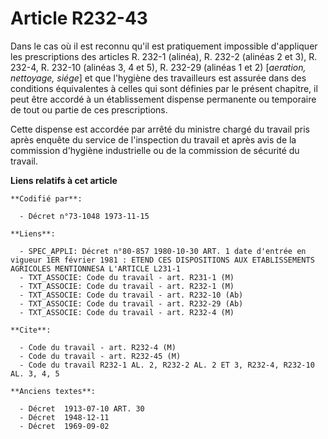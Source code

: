 # Article R232-43

Dans le cas où il est reconnu qu'il est pratiquement impossible d'appliquer les prescriptions des articles R. 232-1 (alinéa),
R. 232-2 (alinéas 2 et 3), R. 232-4, R. 232-10 (alinéas 3, 4 et 5), R. 232-29 (alinéas 1 et 2) [*aeration, nettoyage, siége*]
et que l'hygiène des travailleurs est assurée dans des conditions équivalentes à celles qui sont définies par le présent
chapitre, il peut être accordé à un établissement dispense permanente ou temporaire de tout ou partie de ces prescriptions.

Cette dispense est accordée par arrêté du ministre chargé du travail pris après enquête du service de l'inspection du travail
et après avis de la commission d'hygiène industrielle ou de la commission de sécurité du travail.

**Liens relatifs à cet article**

	**Codifié par**:

	  - Décret n°73-1048 1973-11-15

	**Liens**:

	  - SPEC_APPLI: Décret n°80-857 1980-10-30 ART. 1 date d'entrée en vigueur 1ER février 1981 : ETEND CES DISPOSITIONS AUX ETABLISSEMENTS AGRICOLES MENTIONNESA L'ARTICLE L231-1
	  - TXT_ASSOCIE: Code du travail - art. R231-1 (M)
	  - TXT_ASSOCIE: Code du travail - art. R232-1 (M)
	  - TXT_ASSOCIE: Code du travail - art. R232-10 (Ab)
	  - TXT_ASSOCIE: Code du travail - art. R232-29 (Ab)
	  - TXT_ASSOCIE: Code du travail - art. R232-4 (M)

	**Cite**:

	  - Code du travail - art. R232-4 (M)
	  - Code du travail - art. R232-45 (M)
	  - Code du travail R232-1 AL. 2, R232-2 AL. 2 ET 3, R232-4, R232-10 AL. 3, 4, 5

	**Anciens textes**:

	  - Décret  1913-07-10 ART. 30
	  - Décret  1948-12-11
	  - Décret  1969-09-02

